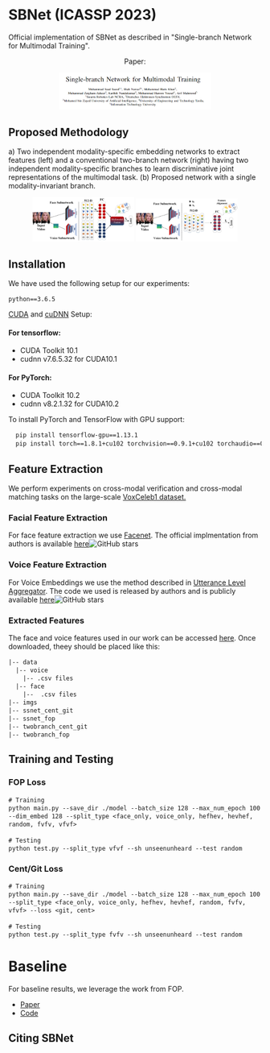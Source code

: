 
# SBNet (ICASSP 2023)

Official implementation of SBNet as described in "Single-branch Network for Multimodal Training". 

<p align="center">
  <l align="center">Paper: </l>   
</p>

<p align="center">
  <img src="imgs/title.PNG" width="60%"/>
</p>

## Proposed Methodology
a) Two independent modality-specific embedding networks to extract features (left) and a conventional two-branch
network (right) having two independent modality-specific branches to learn discriminative joint representations of the
multimodal task. (b) Proposed network with a single modality-invariant branch.
<p align="center"> 
  <img src="imgs/two_branch.jpg" width="40%"/>
  <img src="imgs/network.jpg" width="40%"/>
 </p>


## Installation

We have used the following setup for our experiments:
```
python==3.6.5
```

[CUDA](https://developer.nvidia.com/cuda-toolkit-archive) and [cuDNN](https://developer.nvidia.com/rdp/cudnn-archive) Setup:


#### For tensorflow:

* CUDA Toolkit 10.1
* cudnn v7.6.5.32 for CUDA10.1

#### For PyTorch:
* CUDA Toolkit 10.2
* cudnn v8.2.1.32 for CUDA10.2


To install PyTorch and TensorFlow with GPU support:
```bash
  pip install tensorflow-gpu==1.13.1
  pip install torch==1.8.1+cu102 torchvision==0.9.1+cu102 torchaudio==0.8.1 -f https://download.pytorch.org/whl/torch_stable.html
```

## Feature Extraction
We perform experiments on cross-modal verification
and cross-modal matching tasks on the large-scale [VoxCeleb1
dataset.](https://www.robots.ox.ac.uk/~vgg/data/voxceleb/vox1.html)
### Facial Feature Extraction
For face feature extraction we use [Facenet](https://arxiv.org/abs/1503.03832). The official implmentation from authors is available [here](https://github.com/davidsandberg/facenet)![GitHub stars](https://img.shields.io/github/stars/davidsandberg/facenet.svg?logo=github&label=Stars)
### Voice Feature Extraction
For Voice Embeddings we use the method described in [Utterance Level Aggregator](https://arxiv.org/abs/1902.10107). The code we used is released by authors and is publicly available [here](https://github.com/WeidiXie/VGG-Speaker-Recognition)![GitHub stars](https://img.shields.io/github/stars/WeidiXie/VGG-Speaker-Recognition.svg?logo=github&label=Stars)
### Extracted Features
The face and voice features used in our work can be accessed [here](https://drive.google.com/drive/folders/1O6VaVlV6k_WM-sXqFeAkXkX9iUddVNf7?usp=sharing). Once downloaded, theey should be placed like this:
```
|-- data
  |-- voice
    |-- .csv files
  |-- face
    |--  .csv files
|-- imgs
|-- ssnet_cent_git
|-- ssnet_fop
|-- twobranch_cent_git
|-- twobranch_fop
```

## Training and Testing
### FOP Loss
```
# Training
python main.py --save_dir ./model --batch_size 128 --max_num_epoch 100 --dim_embed 128 --split_type <face_only, voice_only, hefhev, hevhef, random, fvfv, vfvf>

# Testing
python test.py --split_type vfvf --sh unseenunheard --test random
```
### Cent/Git Loss
```
# Training
python main.py --save_dir ./model --batch_size 128 --max_num_epoch 100 --split_type <face_only, voice_only, hefhev, hevhef, random, fvfv, vfvf> --loss <git, cent>

# Testing
python test.py --split_type fvfv --sh unseenunheard --test random
```
# Baseline
For baseline results, we leverage the work from FOP.
* [Paper](https://arxiv.org/abs/2112.10483)
* [Code](https://github.com/msaadsaeed/FOP)
## Citing SBNet
